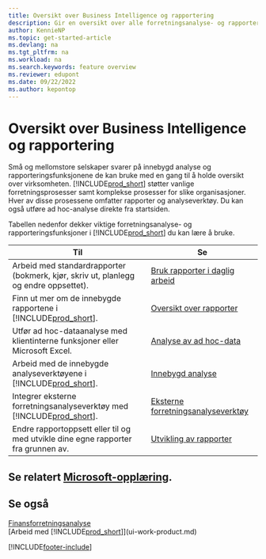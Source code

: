```yaml
---
title: Oversikt over Business Intelligence og rapportering
description: Gir en oversikt over alle forretningsanalyse- og rapporteringsfunksjonene som støttes i Business Central-produktet.
author: KennieNP
ms.topic: get-started-article
ms.devlang: na
ms.tgt_pltfrm: na
ms.workload: na
ms.search.keywords: feature overview
ms.reviewer: edupont
ms.date: 09/22/2022
ms.author: kepontop
---
```

# <a name="business-intelligence-and-reporting-overview" />Oversikt over Business Intelligence og rapportering

Små og mellomstore selskaper svarer på innebygd analyse og rapporteringsfunksjonene de kan bruke med en gang til å holde oversikt over virksomheten. [!INCLUDE[prod_short](includes/prod_short.md)] støtter vanlige forretningsprosesser samt komplekse prosesser for slike organisasjoner. Hver av disse prosessene omfatter rapporter og analyseverktøy. Du kan også utføre ad hoc-analyse direkte fra startsiden.  

Tabellen nedenfor dekker viktige forretningsanalyse- og rapporteringsfunksjoner i [!INCLUDE[prod_short](includes/prod_short.md)] du kan lære å bruke.

| Til | Se |
| --- | --- |
| Arbeid med standardrapporter (bokmerk, kjør, skriv ut, planlegg og endre oppsettet). | [Bruk rapporter i daglig arbeid](reports-use-reports.md) |
| Finn ut mer om de innebygde rapportene i [!INCLUDE[prod_short](includes/prod_short.md)]. |[Oversikt over rapporter](reports-available-reports.md)|
| Utfør ad hoc-dataanalyse med klientinterne funksjoner eller Microsoft Excel. | [Analyse av ad hoc-data](reports-adhoc-analysis.md) |
| Arbeid med de innebygde analyseverktøyene i [!INCLUDE[prod_short](includes/prod_short.md)].| [Innebygd analyse](reports-built-in-analytics.md) |
| Integrer eksterne forretningsanalyseverktøy med [!INCLUDE[prod_short](includes/prod_short.md)].| [Eksterne forretningsanalyseverktøy](reports-external-analysis.md) |
|Endre rapportoppsett eller til og med utvikle dine egne rapporter fra grunnen av. |[Utvikling av rapporter](reports-develop-reports.md)|

## <a name="see-related-microsoft-trainingtrainingpathssetup-reporting-dynamics--business-central" />Se relatert [Microsoft-opplæring](/training/paths/setup-reporting-dynamics-365-business-central/).

## <a name="see-also" />Se også

[Finansforretningsanalyse](bi.md)  
[Arbeid med [!INCLUDE[prod_short](includes/prod_short.md)]](ui-work-product.md)  

[!INCLUDE[footer-include](includes/footer-banner.md)]
